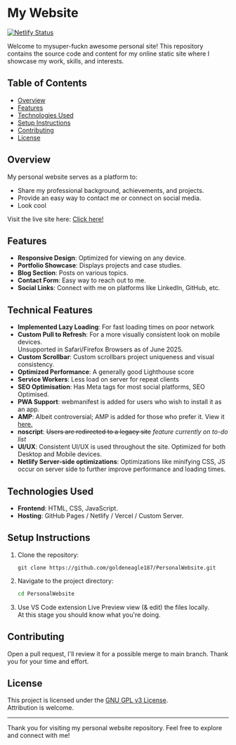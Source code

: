 # My Website

[![Netlify Status](https://api.netlify.com/api/v1/badges/34ecbd6b-bb46-4939-8d2c-8d40447bb3ff/deploy-status)](https://app.netlify.com/projects/hisamindraray/deploys)

Welcome to mysuper-fuckn awesome personal site! This repository contains the source code and content for my online static site where I showcase my work, skills, and interests.

## Table of Contents

- [Overview](#overview)
- [Features](#features)
- [Technologies Used](#technologies-used)
- [Setup Instructions](#setup-instructions)
- [Contributing](#contributing)
- [License](#license)

## Overview

My personal website serves as a platform to:

- Share my professional background, achievements, and projects.
- Provide an easy way to contact me or connect on social media.
- Look cool 

Visit the live site here: [Click here!](https://hisamindraray.netlify.app/) 

## Features

- **Responsive Design**: Optimized for viewing on any device.
- **Portfolio Showcase**: Displays projects and case studies.
- **Blog Section**: Posts on various topics.
- **Contact Form**: Easy way to reach out to me.
- **Social Links**: Connect with me on platforms like LinkedIn, GitHub, etc.

## Technical  Features
- **Implemented Lazy Loading**: For fast loading times on poor network
- **Custom Pull to Refresh**: For a more visually consistent look on mobile devices.<br> Unsupported in Safari/Firefox Browsers as of June 2025.
- **Custom Scrollbar**: Custom scrollbars project uniqueness and visual consistency.
- **Optimized Performance**: A generally good Lighthouse score
- **Service Workers**: Less load on server for repeat clients
- **SEO Optimisation**: Has Meta tags for most social platforms, SEO Optimised. 
- **PWA Support**: webmanifest is added for users who wish to install it as an app.
- **AMP**: Albeit controversial; AMP is added for those who prefer it. View it [here.](https://hisamindraray.netlify.app/amp)
- **noscript**: ~~Users are redirected to a legacy site~~ *feature currently on to-do list*
- **UI/UX**: Consistent UI/UX is used throughout the site. Optimized for both Desktop and Mobile devices.
-  **Netlify Server-side optimizations**: Optimizations like minifying CSS, JS occur on server side to further improve performance and loading times.



## Technologies Used

- **Frontend**: HTML, CSS, JavaScript.
- **Hosting**: GitHub Pages / Netlify / Vercel / Custom Server.

## Setup Instructions

1. Clone the repository:

   ```git
   git clone https://github.com/goldeneagle187/PersonalWebsite.git
   ```

2. Navigate to the project directory:

   ```bash
   cd PersonalWebsite
   ```

3. Use VS Code extension Live Preview view (& edit) the files locally.<br>
At this stage you should know what you're doing.

## Contributing

Open a pull request, I'll review it for a possible merge to main branch. Thank you for your time and effort. 

## License

This project is licensed under the [GNU GPL v3 License](LICENSE).<br>
Attribution is welcome. 

---

Thank you for visiting my personal website repository. Feel free to explore and connect with me!
